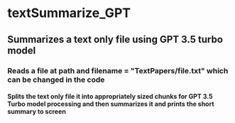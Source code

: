 # textSummarize_GPT
## Summarizes a text only file using GPT 3.5 turbo model
### Reads a file at path and filename = "TextPapers/file.txt" which can be changed in the code
#### Splits the text only file it into appropriately sized chunks for GPT 3.5 Turbo model processing and then summarizes it and prints the short summary to screen
